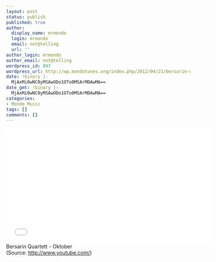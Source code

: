 ```yaml
---
layout: post
status: publish
published: true
author:
  display_name: mrmondo
  login: mrmondo
  email: not@telling
  url: ''
author_login: mrmondo
author_email: not@telling
wordpress_id: 897
wordpress_url: http://wp.mondotunes.org/index.php/2012/04/21/bersarin-quartett-oktober/
date: !binary |-
  MjAxMi0wNC0yMSAwODo1OTo0MSArMDAwMA==
date_gmt: !binary |-
  MjAxMi0wNC0yMSAwODo1OTo0MSArMDAwMA==
categories:
- Mondo Music
tags: []
comments: []
---
```

<iframe width="560" height="315" src="//www.youtube.com/embed/nFNZAmS-3xQ" frameborder="0"> </iframe>
Bersarin Quartett - Oktober
<div class="attribution">(<span>Source:</span> <a href="http://www.youtube.com/">http://www.youtube.com/</a>)</div>
